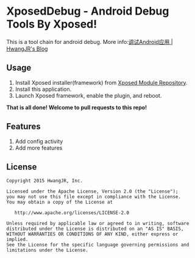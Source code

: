 XposedDebug - Android Debug Tools By Xposed!
==============================
This is a tool chain for android debug. More info:[调试Android应用 | HwangJR's Blog](http://blog.hwangjr.com/2016/01/27/%E8%B0%83%E8%AF%95Android%E5%BA%94%E7%94%A8/)

Usage
------
1. Install Xposed installer(framework) from [Xposed Module Repository](http://repo.xposed.info/).
2. Install this application.
3. Launch Xposed framework, enable the plugin, and reboot.

**That is all done! Welcome to pull requests to this repo!**

Features
--------
1. Add config activity
2. Add more features

License
--------

    Copyright 2015 HwangJR, Inc.

    Licensed under the Apache License, Version 2.0 (the "License");
    you may not use this file except in compliance with the License.
    You may obtain a copy of the License at

       http://www.apache.org/licenses/LICENSE-2.0

    Unless required by applicable law or agreed to in writing, software
    distributed under the License is distributed on an "AS IS" BASIS,
    WITHOUT WARRANTIES OR CONDITIONS OF ANY KIND, either express or implied.
    See the License for the specific language governing permissions and
    limitations under the License.

